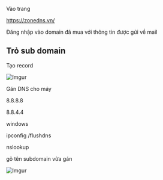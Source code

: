 Vào trang

https://zonedns.vn/

Đăng nhập vào domain đã mua với thông tin được gửi về mail

## Trỏ sub domain

Tạo record

![Imgur](https://i.imgur.com/waZ6mJF.png)

Gán DNS cho máy

8.8.8.8

8.8.4.4

windows 

ipconfig /flushdns

nslookup

gõ tên subdomain vừa gán

![Imgur](https://i.imgur.com/mEgEwnL.png)